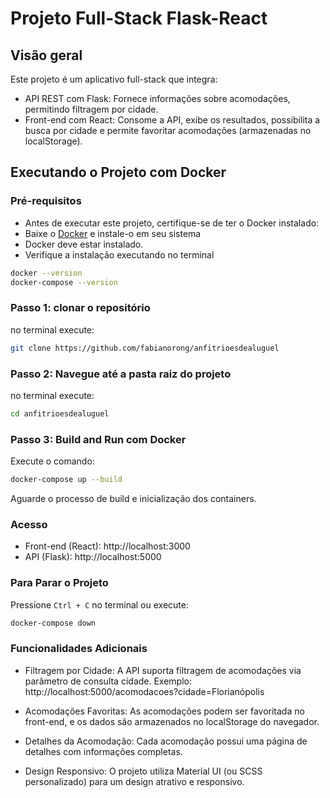# Projeto Full-Stack Flask-React

## Visão geral

Este projeto é um aplicativo full-stack que integra:

- API REST com Flask: Fornece informações sobre acomodações, permitindo filtragem por cidade.
- Front-end com React: Consome a API, exibe os resultados, possibilita a busca por cidade e permite favoritar acomodações (armazenadas no localStorage).

## Executando o Projeto com Docker

### Pré-requisitos

- Antes de executar este projeto, certifique-se de ter o Docker instalado:
- Baixe o [Docker](https://www.docker.com/products/docker-desktop/) e instale-o em seu sistema
- Docker deve estar instalado.
- Verifique a instalação executando no terminal

```bash
docker --version
docker-compose --version
```

### Passo 1: clonar o repositório

no terminal execute:

```bash
git clone https://github.com/fabianorong/anfitrioesdealuguel
```

### Passo 2: Navegue até a pasta raiz do projeto

no terminal execute:

```bash
cd anfitrioesdealuguel
```

### Passo 3: Build and Run com Docker

Execute o comando:

```bash
docker-compose up --build
```

Aguarde o processo de build e inicialização dos containers.

### Acesso

- Front-end (React): http://localhost:3000
- API (Flask): http://localhost:5000

### Para Parar o Projeto

Pressione `Ctrl + C` no terminal ou execute:

```bash
docker-compose down
```

### Funcionalidades Adicionais

- Filtragem por Cidade:
  A API suporta filtragem de acomodações via parâmetro de consulta cidade.
  Exemplo:
  http://localhost:5000/acomodacoes?cidade=Florianópolis

- Acomodações Favoritas:
  As acomodações podem ser favoritada no front-end, e os dados são armazenados no localStorage do navegador.

- Detalhes da Acomodação:
  Cada acomodação possui uma página de detalhes com informações completas.

- Design Responsivo:
  O projeto utiliza Material UI (ou SCSS personalizado) para um design atrativo e responsivo.
